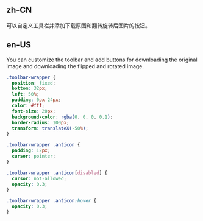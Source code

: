 ## zh-CN

可以自定义工具栏并添加下载原图和翻转旋转后图片的按钮。

## en-US

You can customize the toolbar and add buttons for downloading the original image and downloading the flipped and rotated image.

```css
.toolbar-wrapper {
  position: fixed;
  bottom: 32px;
  left: 50%;
  padding: 0px 24px;
  color: #fff;
  font-size: 20px;
  background-color: rgba(0, 0, 0, 0.1);
  border-radius: 100px;
  transform: translateX(-50%);
}

.toolbar-wrapper .anticon {
  padding: 12px;
  cursor: pointer;
}

.toolbar-wrapper .anticon[disabled] {
  cursor: not-allowed;
  opacity: 0.3;
}

.toolbar-wrapper .anticon:hover {
  opacity: 0.3;
}
```
